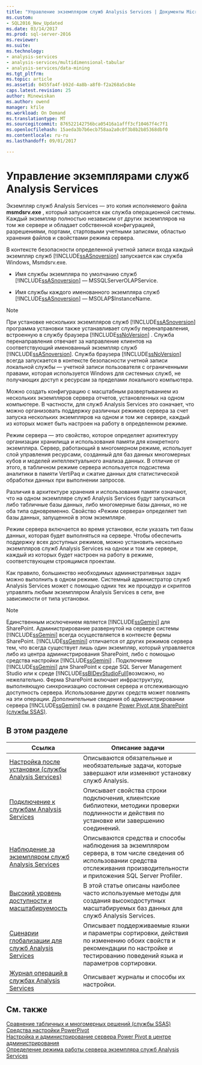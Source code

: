 ```yaml
---
title: "Управление экземпляром служб Analysis Services | Документы Microsoft"
ms.custom:
- SQL2016_New_Updated
ms.date: 03/14/2017
ms.prod: sql-server-2016
ms.reviewer: 
ms.suite: 
ms.technology:
- analysis-services
- analysis-services/multidimensional-tabular
- analysis-services/data-mining
ms.tgt_pltfrm: 
ms.topic: article
ms.assetid: 0455fa4f-b92d-4a8b-a8f0-f2a268a5c84e
caps.latest.revision: 25
author: Minewiskan
ms.author: owend
manager: kfile
ms.workload: On Demand
ms.translationtype: MT
ms.sourcegitcommit: 876522142756bca05416a1afff3cf10467f4c7f1
ms.openlocfilehash: 15aeda3b7b6ecb758aa2a0c0f3b8b2b85368dbf0
ms.contentlocale: ru-ru
ms.lasthandoff: 09/01/2017

---
```

# <a name="analysis-services-instance-management"></a>Управление экземплярами служб Analysis Services
  Экземпляр служб Analysis Services — это копия исполняемого файла **msmdsrv.exe** , который запускается как служба операционной системы. Каждый экземпляр полностью независим от других экземпляров на том же сервере и обладает собственной конфигурацией, разрешениями, портами, стартовыми учетными записями, областью хранения файлов и свойствами режима сервера.  
  
 В контексте безопасности определенной учетной записи входа каждый экземпляр служб [!INCLUDE[ssASnoversion](../../includes/ssasnoversion-md.md)] запускается как служба Windows, Msmdsrv.exe.  
  
-   Имя службы экземпляра по умолчанию служб [!INCLUDE[ssASnoversion](../../includes/ssasnoversion-md.md)] — MSSQLServerOLAPService.  
  
-   Имя службы каждого именованного экземпляра служб [!INCLUDE[ssASnoversion](../../includes/ssasnoversion-md.md)] — MSOLAP$InstanceName.  
  
> [!NOTE]  
>  При установке нескольких экземпляров служб [!INCLUDE[ssASnoversion](../../includes/ssasnoversion-md.md)] программа установки также устанавливает службу перенаправления, встроенную в службу браузера [!INCLUDE[ssNoVersion](../../includes/ssnoversion-md.md)] . Служба перенаправления отвечает за направление клиентов на соответствующий именованный экземпляр служб [!INCLUDE[ssASnoversion](../../includes/ssasnoversion-md.md)]. Служба браузера [!INCLUDE[ssNoVersion](../../includes/ssnoversion-md.md)] всегда запускается в контексте безопасности учетной записи локальной службы — учетной записи пользователя с ограниченными правами, которая используется Windows для системных служб, не получающих доступ к ресурсам за пределами локального компьютера.  
  
 Можно создать конфигурацию с масштабным развертыванием из нескольких экземпляров сервера отчетов, установленных на одном компьютере. В частности, для служб Analysis Services это означает, что можно организовать поддержку различных режимов сервера за счет запуска нескольких экземпляров на одном и том же сервере, каждый из которых может быть настроен на работу в определенном режиме.  
  
 Режим сервера — это свойство, которое определяет архитектуру организации хранилища и использования памяти для конкретного экземпляра. Сервер, работающий в многомерном режиме, использует слой управления ресурсами, созданный для баз данных многомерных кубов и моделей интеллектуального анализа данных. В отличие от этого, в табличном режиме сервера используется подсистема аналитики в памяти VertiPaq и сжатие данных для статистической обработки данных при выполнении запросов.  
  
 Различия в архитектуре хранения и использования памяти означают, что на одном экземпляре служб Analysis Services будут запускаться либо табличные базы данных, либо многомерные базы данных, но не оба типа одновременно. Свойство «Режим сервера» определяет тип базы данных, запущенной в этом экземпляре.  
  
 Режим сервера включается во время установки, если указать тип базы данных, которая будет выполняться на сервере. Чтобы обеспечить поддержку всех доступных режимов, можно установить несколько экземпляров служб Analysis Services на одном и том же сервере, каждый из которых будет настроен на работу в режиме, соответствующем строящимся проектам.  
  
 Как правило, большинство необходимых административных задач можно выполнить в одном режиме. Системный администратор служб Analysis Services может с помощью одних тех же процедур и скриптов управлять любым экземпляром Analysis Services в сети, вне зависимости от типа установки.  
  
> [!NOTE]  
>  Единственным исключением является [!INCLUDE[ssGemini](../../includes/ssgemini-md.md)] для SharePoint. Администрирование развернутой на сервере системы [!INCLUDE[ssGemini](../../includes/ssgemini-md.md)] всегда осуществляется в контексте фермы SharePoint. [!INCLUDE[ssGemini](../../includes/ssgemini-md.md)] отличается от других режимов сервера тем, что всегда существует лишь один экземпляр, который управляется либо из центра администрирования SharePoint, либо с помощью средства настройки [!INCLUDE[ssGemini](../../includes/ssgemini-md.md)] . Подключение [!INCLUDE[ssGemini](../../includes/ssgemini-md.md)] для SharePoint к среде SQL Server Management Studio или к среде [!INCLUDE[ssBIDevStudioFull](../../includes/ssbidevstudiofull-md.md)]возможно, но нежелательно. Ферма SharePoint включает инфраструктуру, выполняющую синхронизацию состояния сервера и отслеживающую доступность сервера. Использование других средств может повлиять на эти операции. Дополнительные сведения об администрировании сервера [!INCLUDE[ssGemini](../../includes/ssgemini-md.md)] см. в разделе [Power Pivot для SharePoint (службы SSAS)](../../analysis-services/power-pivot-sharepoint/power-pivot-for-sharepoint-ssas.md).  
  
## <a name="in-this-section"></a>В этом разделе  
  
|Ссылка|Описание задачи|  
|----------|----------------------|  
|[Настройка после установки (службы Analysis Services)](../../analysis-services/instances/post-install-configuration-analysis-services.md)|Описываются обязательные и необязательные задачи, которые завершают или изменяют установку служб Analysis.|  
|[Подключение к службам Analysis Services](../../analysis-services/instances/connect-to-analysis-services.md)|Описывает свойства строки подключения, клиентские библиотеки, методики проверки подлинности и действия по установке или завершению соединений.|  
|[Наблюдение за экземпляром служб Analysis Services](../../analysis-services/instances/monitor-an-analysis-services-instance.md)|Описываются средства и способы наблюдения за экземпляром сервера, в том числе сведения об использовании средства отслеживания производительности и приложения SQL Server Profiler.|  
|[Высокий уровень доступности и масштабируемость](../../analysis-services/instances/high-availability-and-scalability-in-analysis-services.md)|В этой статье описаны наиболее часто используемые методы для создания высокодоступных масштабируемых баз данных для служб Analysis Services. |  
|[Сценарии глобализации для служб Analysis Services](../../analysis-services/globalization-scenarios-for-analysis-services.md)|Описывает поддерживаемые языки и параметры сортировки, действия по изменению обоих свойств и рекомендации по настройке и тестированию поведений языка и параметров сортировки.|  
|[Журнал операций в службах Analysis Services](../../analysis-services/instances/log-operations-in-analysis-services.md)|Описывает журналы и способы их настройки.|  
  
  
## <a name="see-also"></a>См. также  
 [Сравнение табличных и многомерных решений (службы SSAS)](../../analysis-services/comparing-tabular-and-multidimensional-solutions-ssas.md)   
 [Средства настройки PowerPivot](../../analysis-services/power-pivot-sharepoint/power-pivot-configuration-tools.md)   
 [Настройка и администрирование сервера Power Pivot в центре администрирования](../../analysis-services/power-pivot-sharepoint/power-pivot-server-administration-and-configuration-in-central-administration.md)   
 [Определение режима работы сервера экземпляра служб Analysis Services](../../analysis-services/instances/determine-the-server-mode-of-an-analysis-services-instance.md)  
  
  


